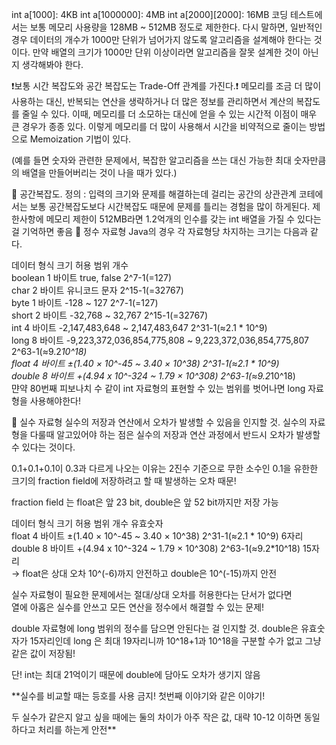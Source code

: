 int a[1000]: 4KB
int a[1000000]: 4MB
int a[2000][2000]: 16MB
코딩 테스트에서는 보통 메모리 사용량을 128MB ~ 512MB 정도로 제한한다. 다시 말하면, 일반적인 경우 데이터의 개수가 1000만 단위가 넘어가지 않도록 알고리즘을 설계해야 한다는 것이다. 만약 배열의 크기가 1000만 단위 이상이라면 알고리즘을 잘못 설계한 것이 아닌지 생각해봐야 한다.

 

❗️보통 시간 복잡도와 공간 복잡도는 Trade-Off 관계를 가진다.❗️
메모리를 조금 더 많이 사용하는 대신, 반복되는 연산을 생략하거나 더 많은 정보를 관리하면서 계산의 복잡도를 줄일 수 있다.
이때, 메모리를 더 소모하는 대신에 얻을 수 있는 시간적 이점이 매우 큰 경우가 종종 있다. 이렇게 메모리를 더 많이 사용해서 시간을 비약적으로 줄이는 방법으로 Memoization 기법이 있다.

(예를 들면 숫자와 관련한 문제에서, 복잡한 알고리즘을 쓰는 대신 가능한 최대 숫자만큼의 배열을 만들어버리는 것이 나을 때가 있다.)

📝 공간복잡도.
정의 : 입력의 크기와 문제를 해결하는데 걸리는 공간의 상관관계
코테에서는 보통 공간복잡도보다 시간복잡도 때문에 문제를 틀리는 경험을 많이 하게된다.
제한사항에 메모리 제한이 512MB라면 1.2억개의 인수를 갖는 int 배열을 가질 수 있다는 걸 기억하면 좋음
📝 정수 자료형
Java의 경우 각 자료형당 차지하는 크기는 다음과 같다.

데이터 형식	크기	허용 범위	개수  
boolean	1 바이트	true, false	2^7-1(=127)  
char	2 바이트	유니코드 문자	2^15-1(=32767)  
byte	1 바이트	-128 ~ 127	2^7-1(=127)  
short	2 바이트	-32,768 ~ 32,767	2^15-1(=32767)  
int	4 바이트	-2,147,483,648 ~ 2,147,483,647	2^31-1(≈2.1 * 10^9)  
long	8 바이트	-9,223,372,036,854,775,808 ~ 9,223,372,036,854,775,807	2^63-1(≈9.2*10^18)  
float	4 바이트	±(1.40 × 10^-45 ~ 3.40 × 10^38)	2^31-1(≈2.1 * 10^9)  
double	8 바이트	+(4.94 x 10^-324 ~ 1.79 × 10^308)	2^63-1(≈9.2*10^18)  
먄약 80번째 피보나치 수 같이 int 자료형의 표현할 수 있는 범위를 벗어나면 long 자료형을 사용해야한다!  

📝 실수 자료형
실수의 저장과 연산에서 오차가 발생할 수 있음을 인지할 것.
실수의 자료형을 다룰때 알고있어야 하는 점은 실수의 저장과 연산 과정에서 반드시 오차가 발생할 수 있다는 것이다.

0.1+0.1+0.1이 0.3과 다르게 나오는 이유는 2진수 기준으로 무한 소수인 0.1을 유한한 크기의 fraction field에 저장하려고 할 때 발생하는 오차 때문!

fraction field 는 float은 앞 23 bit, double은 앞 52 bit까지만 저장 가능

데이터 형식	크기	허용 범위	개수	유효숫자  
float	4 바이트	±(1.40 × 10^-45 ~ 3.40 × 10^38)	2^31-1(≈2.1 * 10^9)	6자리  
double	8 바이트	+(4.94 x 10^-324 ~ 1.79 × 10^308)	2^63-1(≈9.2*10^18)	15자리  
→ float은 상대 오차 10^(-6)까지 안전하고 double은 10^(-15)까지 안전  

실수 자료형이 필요한 문제에서는 절대/상대 오차를 허용한다는 단서가 없다면  
열에 아홉은 실수를 안쓰고 모든 연산을 정수에서 해결할 수 있는 문제!  

double 자료형에 long 범위의 정수를 담으면 안된다는 걸 인지할 것.
double은 유효숫자가 15자리인데 long 은 최대 19자리니까 10^18+1과 10^18을 구분할 수가 없고 그냥 같은 값이 저장됨!

단! int는 최대 21억이기 때문에 double에 담아도 오차가 생기지 않음

**실수를 비교할 때는 등호를 사용 금지!
첫번째 이야기와 같은 이야기!

두 실수가 같은지 알고 싶을 때에는 둘의 차이가 아주 작은 값, 대략 10-12 이하면 동일하다고 처리를 하는게 안전**
